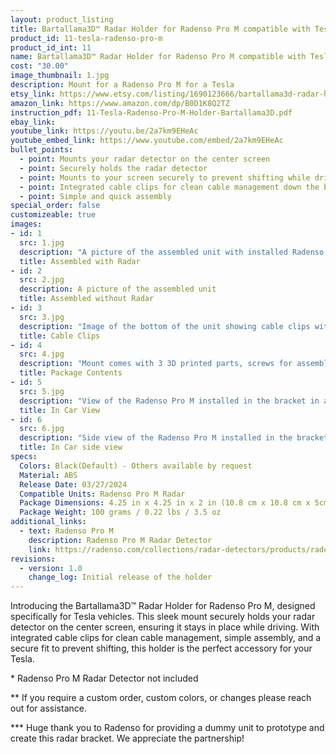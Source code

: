 ```yaml
---
layout: product_listing
title: Bartallama3D™ Radar Holder for Radenso Pro M compatible with Tesla Vehicles
product_id: 11-tesla-radenso-pro-m
product_id_int: 11
name: Bartallama3D™ Radar Holder for Radenso Pro M compatible with Tesla Vehicles
cost: "30.00"
image_thumbnail: 1.jpg
description: Mount for a Radenso Pro M for a Tesla
etsy_link: https://www.etsy.com/listing/1690123666/bartallama3d-radar-holder-for-radenso
amazon_link: https://www.amazon.com/dp/B0D1K8Q2TZ
instruction_pdf: 11-Tesla-Radenso-Pro-M-Holder-Bartallama3D.pdf
ebay_link: 
youtube_link: https://youtu.be/2a7km9EHeAc
youtube_embed_link: https://www.youtube.com/embed/2a7km9EHeAc
bullet_points:
  - point: Mounts your radar detector on the center screen
  - point: Securely holds the radar detector
  - point: Mounts to your screen securely to prevent shifting while driving
  - point: Integrated cable clips for clean cable management down the back of your screen
  - point: Simple and quick assembly
special_order: false
customizeable: true
images:
- id: 1
  src: 1.jpg
  description: "A picture of the assembled unit with installed Radenso Pro M unit"
  title: Assembled with Radar
- id: 2
  src: 2.jpg
  description: A picture of the assembled unit
  title: Assembled without Radar
- id: 3
  src: 3.jpg
  description: "Image of the bottom of the unit showing cable clips with a cable routed through them"
  title: Cable Clips
- id: 4
  src: 4.jpg
  description: "Mount comes with 3 3D printed parts, screws for assembly, a hex wrench and a alcohol cleaning pad"
  title: Package Contents
- id: 5
  src: 5.jpg
  description: "View of the Radenso Pro M installed in the bracket in a Tesla"
  title: In Car View
- id: 6
  src: 6.jpg
  description: "Side view of the Radenso Pro M installed in the bracket in a Tesla"
  title: In Car side view
specs:
  Colors: Black(Default) - Others available by request 
  Material: ABS
  Release Date: 03/27/2024
  Compatible Units: Radenso Pro M Radar
  Package Dimensions: 4.25 in x 4.25 in x 2 in (10.8 cm x 10.8 cm x 5cm)
  Package Weight: 100 grams / 0.22 lbs / 3.5 oz
additional_links:
  - text: Radenso Pro M
    description: Radenso Pro M Radar Detector
    link: https://radenso.com/collections/radar-detectors/products/radenso-pro-m-radar-detector
revisions:
  - version: 1.0
    change_log: Initial release of the holder
---
```


Introducing the Bartallama3D™ Radar Holder for Radenso Pro M, designed specifically for Tesla vehicles. This sleek mount securely holds your radar detector on the center screen, ensuring it stays in place while driving. With integrated cable clips for clean cable management, simple assembly, and a secure fit to prevent shifting, this holder is the perfect accessory for your Tesla.


\* Radenso Pro M Radar Detector not included

\*\* If you require a custom order, custom colors, or changes please reach out for assistance.

\*\*\* Huge thank you to Radenso for providing a dummy unit to prototype and create this radar bracket. We appreciate the partnership! 